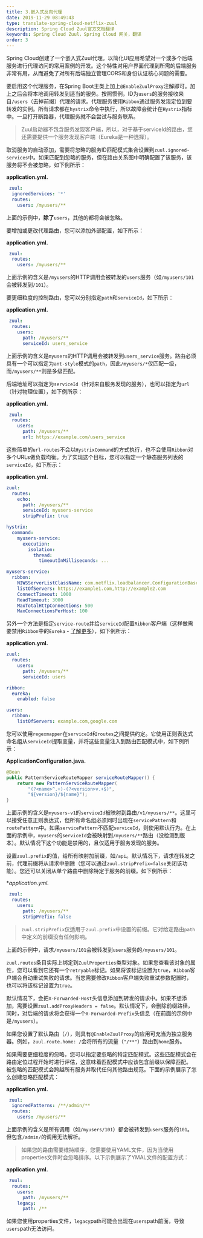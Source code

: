 ```yaml
---
title: 3.嵌入式反向代理
date: 2019-11-29 08:49:43
type: translate-spring-cloud-netflix-zuul
description: Spring Cloud Zuul官方文档翻译
keywords: Spring Cloud Zuul，Spring Cloud 网关，翻译
order: 3
---
```


Spring Cloud创建了一个嵌入式Zuul代理。以简化UI应用希望对一个或多个后端服务进行代理访问的常用案例的开发。这个特性对用户界面代理到所需的后端服务非常有用，从而避免了对所有后端独立管理CORS和身份认证核心问题的需要。

要启用这个代理服务，在Spring Boot主类上加上`@EnableZuulProxy`注解即可。加上之后会将本地调用转发到适当的服务。按照惯例，ID为`users`的服务接收来自`/users`（去掉前缀）代理的请求。代理服务使用`Ribbon`通过服务发现定位到要转发的实例。所有请求都在`hystrix`命令中执行，所以故障会统计在`Hystrix`指标中。一旦打开断路器，代理服务就不会尝试与服务联系。

> Zuul启动器不包含服务发现客户端，所以，对于基于serviceId的路由，您还需要提供一个服务发现客户端（Eureka是一种选择）。

取消服务的自动添加，需要将忽略的服务ID匹配模式集合设置到`zuul.ignored-services`中。如果匹配到忽略的服务，但在路由关系图中明确配置了该服务，该服务将不会被忽略，如下例所示：

**application.yml.** 

```yaml
 zuul:
  ignoredServices: '*'
  routes:
    users: /myusers/**
```

上面的示例中，**除了**`users`，其他的都将会被忽略。

要增加或更改代理路由，您可以添加外部配置，如下所示：

**application.yml.** 

```yaml
 zuul:
  routes:
    users: /myusers/**
```

上面示例的含义是`/myusers`的HTTP调用会被转发的`users`服务（如`/myusers/101`会被转发到`/101`）。

要更细粒度的控制路由，您可以分别指定`path`和`serviceId`，如下所示：

**application.yml.** 

```yaml
 zuul:
  routes:
    users:
      path: /myusers/**
      serviceId: users_service
```

上面示例的含义是`myusers`的HTTP调用会被转发到`users_service`服务。路由必须具有一个可以指定为`ant-style`模式的`path`，因此`/myusers/*`仅匹配一级，而`/myusers/**`则是多级匹配。

后端地址可以指定为`serviceId`（针对来自服务发现的服务），也可以指定为`url`（针对物理位置），如下例所示：

**application.yml.** 

```yaml
 zuul:
  routes:
    users:
      path: /myusers/**
      url: https://example.com/users_service
```

这些简单的`url-routes`不会以`HystrixCommand`的方式执行，也不会使用`Ribbon`对多个URLs做负载均衡。为了实现这个目标，您可以指定一个静态服务列表的`serviceId`，如下所示：

**application.yml.** 

```yaml
zuul:
  routes:
    echo:
      path: /myusers/**
      serviceId: myusers-service
      stripPrefix: true

hystrix:
  command:
    myusers-service:
      execution:
        isolation:
          thread:
            timeoutInMilliseconds: ...

myusers-service:
  ribbon:
    NIWSServerListClassName: com.netflix.loadbalancer.ConfigurationBasedServerList
    listOfServers: https://example1.com,http://example2.com
    ConnectTimeout: 1000
    ReadTimeout: 3000
    MaxTotalHttpConnections: 500
    MaxConnectionsPerHost: 100
```

另外一个方法是指定`service-route`并给`serviceId`配置`Ribbon`客户端（这样做需要禁用`Ribbon`中的`Eureka` - [了解更多](https://cloud.spring.io/spring-cloud-static/spring-cloud-netflix/2.1.3.RELEASE/single/spring-cloud-netflix.html#spring-cloud-ribbon-without-eureka)），如下例所示：

**application.yml.** 

```yaml
zuul:
  routes:
    users:
      path: /myusers/**
      serviceId: users

ribbon:
  eureka:
    enabled: false

users:
  ribbon:
    listOfServers: example.com,google.com
```

您可以使用`regexmapper`在`serviceId`和`routes`之间提供约定。它使用正则表达式命名组从`serviceId`提取变量，并将这些变量注入到路由匹配模式中，如下例所示：

**ApplicationConfiguration.java.**

```java
@Bean
public PatternServiceRouteMapper serviceRouteMapper() {
    return new PatternServiceRouteMapper(
        "(?<name>^.+)-(?<version>v.+$)",
        "${version}/${name}");
}
```

上面示例的含义是`myusers-v1`的`serviceId`被映射到路由`/v1/myusers/**`。这里可以接受任意正则表达式，但所有命名组必须同时出现在`servicePattern`和`routePattern`中。如果`servicePattern`不匹配`serviceId`，则使用默认行为。在上面的示例中，`myusers`的`serviceId`会被映射到`/myusers/**`路由（没检测到版本）。默认情况下这个功能是禁用的，且仅适用于服务发现的服务。

设置`zuul.prefix`的值，给所有映射加前缀，如`/api`。默认情况下，请求在转发之前，代理前缀将从请求中删除（您可以通过`zuul.stripPrefix=false`关闭该功能）。您还可以关闭从单个路由中删除特定于服务的前缀。如下例所示：

**application.yml.*

```yaml
 zuul:
  routes:
    users:
      path: /myusers/**
      stripPrefix: false
```

> `zuul.stripPrefix`仅适用于`zuul.prefix`中设置的前缀。它对给定路由`path`中定义的前缀没有任何影响。
  
上面的示例中，请求`/myusers/101`会被转发到`users`服务的`/myusers/101`。

`zuul.routes`条目实际上绑定到`ZuulProperties`类型对象。如果您查看该对象的属性，您可以看到它还有一个`retryable`标记。如果将该标记设置为`true`，`Ribbon`客户端会自动重试失败的请求。当您需要修改`Ribbon`客户端失败重试参数配置时，也可以将该标记设置为`true`。

默认情况下，会把`X-Forwarded-Host`头信息添加到转发的请求中。如果不想添加，需要设置`zuul.addProxyHeaders = false`。默认情况下，会删除前缀路径，同时，对后端的请求将会获得一个`X-Forwarded-Prefix`头信息（在前面的示例中是`/myusers`）。

如果您设置了默认路由（`/`），则具有`@EnableZuulProxy`的应用可充当为独立服务器。例如，`zuul.route.home: /`会将所有的流量（`"/**"`）路由到`home`服务。

如果需要更细粒度的忽略，您可以指定要忽略的特定匹配模式。这些匹配模式会在路由定位过程开始时进行评估，这意味着匹配模式中应该包含前缀以保障匹配。 被忽略的匹配模式会跨越所有服务并取代任何其他路由规范。下面的示例展示了怎么创建忽略匹配模式：

**application.yml.**

```yaml
 zuul:
  ignoredPatterns: /**/admin/**
  routes:
    users: /myusers/**
```

上面示例的含义是所有调用（如`/myusers/101`）都会被转发到`users`服务的`101`。但包含`/admin/`的调用无法解析。

> 如果您的路由需要维持顺序，您需要使用YAML文件，因为当使用properties文件时会忽略排序。以下示例展示了YMAL文件的配置方式：

**application.yml.**

```yaml
 zuul:
  routes:
    users:
      path: /myusers/**
    legacy:
      path: /**
```

如果您使用properties文件，`legacy`path可能会出现在`users`path前面，导致`users`path无法访问。

